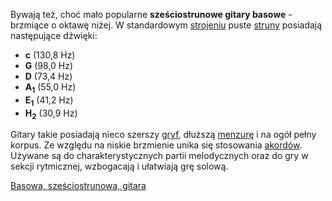 Bywają też, choć mało popularne **sześciostrunowe gitary basowe** -
brzmiące o oktawę niżej. W standardowym
[strojeniu](strojenie_gitary "wikilink") puste
[struny](struny "wikilink") posiadają następujące dźwięki:

  - **c** (130,8 Hz)
  - **G** (98,0 Hz)
  - **D** (73,4 Hz)
  - **A<sub>1</sub>** (55,0 Hz)
  - **E<sub>1</sub>** (41,2 Hz)
  - **H<sub>2</sub>** (30,9 Hz)

Gitary takie posiadają nieco szerszy [gryf](gryf "wikilink"), dłuższą
[menzurę](menzura "wikilink") i na ogół pełny korpus. Ze względu na
niskie brzmienie unika się stosowania [akordów](akord "wikilink").
Używane są do charakterystycznych partii melodycznych oraz do gry w
sekcji rytmicznej, wzbogacają i ułatwiają grę solową.

[Basowa, sześciostrunowa, gitara](kategoria:rodzaje_gitar "wikilink")